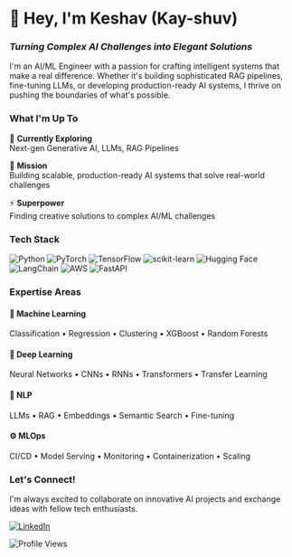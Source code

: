 # 👋 Hey, I'm Keshav (Kay-shuv)

### *Turning Complex AI Challenges into Elegant Solutions*

I'm an AI/ML Engineer with a passion for crafting intelligent systems that make a real difference. Whether it's building sophisticated RAG pipelines, fine-tuning LLMs, or developing production-ready AI systems, I thrive on pushing the boundaries of what's possible.

### What I'm Up To

🔭 **Currently Exploring**  
Next-gen Generative AI, LLMs, RAG Pipelines

🎯 **Mission**  
Building scalable, production-ready AI systems that solve real-world challenges

⚡ **Superpower**  
Finding creative solutions to complex AI/ML challenges

### Tech Stack

![Python](https://img.shields.io/badge/Python-3776AB?style=for-the-badge&logo=python&logoColor=white)
![PyTorch](https://img.shields.io/badge/PyTorch-EE4C2C?style=for-the-badge&logo=pytorch&logoColor=white)
![TensorFlow](https://img.shields.io/badge/TensorFlow-FF6F00?style=for-the-badge&logo=tensorflow&logoColor=white)
![scikit-learn](https://img.shields.io/badge/scikit--learn-F7931E?style=for-the-badge&logo=scikit-learn&logoColor=white)
![Hugging Face](https://img.shields.io/badge/Hugging%20Face-FFD21E?style=for-the-badge&logo=huggingface&logoColor=black)
![LangChain](https://img.shields.io/badge/LangChain-121D33?style=for-the-badge&logo=chainlink&logoColor=white)
![AWS](https://img.shields.io/badge/AWS-232F3E?style=for-the-badge&logo=amazon-aws&logoColor=white)
![FastAPI](https://img.shields.io/badge/FastAPI-009688?style=for-the-badge&logo=fastapi&logoColor=white)

### Expertise Areas

#### 🤖 Machine Learning
Classification • Regression • Clustering • XGBoost • Random Forests

#### 🧠 Deep Learning
Neural Networks • CNNs • RNNs • Transformers • Transfer Learning

#### 📝 NLP
LLMs • RAG • Embeddings • Semantic Search • Fine-tuning

#### ⚙️ MLOps
CI/CD • Model Serving • Monitoring • Containerization • Scaling

### Let's Connect!

I'm always excited to collaborate on innovative AI projects and exchange ideas with fellow tech enthusiasts.

[![LinkedIn](https://img.shields.io/badge/Let's_Connect!-0077B5?style=for-the-badge&logo=linkedin&logoColor=white)](https://linkedin.com/in/keshav-rajbux/)

![Profile Views](https://komarev.com/ghpvc/?username=keshavrajbux&label=Profile%20views&color=0e75b6&style=flat)
